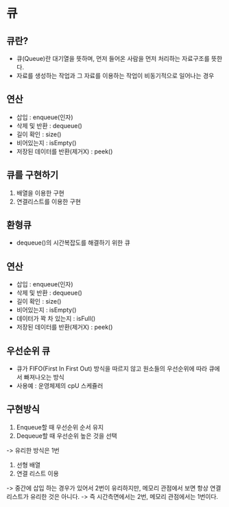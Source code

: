 # 큐

## 큐란?
* 큐(Queue)란 대기열을 뜻하며, 먼저 들어온 사람을 먼저 처리하는 자료구조를 뜻한다.
* 자료를 생성하는 작업과 그 자료를 이용하는 작업이 비동기적으로 일어나는 경우
  
## 연산
* 삽입 : enqueue(인자)
* 삭제 및 반환 : dequeue()
* 길이 확인 : size()
* 비어있는지 : isEmpty()
* 저장된 데이터를 반환(제거X) : peek()



## 큐를 구현하기
1) 배열을 이용한 구현
2) 연결리스트를 이용한 구현
   

## 환형큐
* dequeue()의 시간복잡도를 해결하기 위한 큐


## 연산
* 삽입 : enqueue(인자)
* 삭제 및 반환 : dequeue()
* 길이 확인 : size()
* 비어있는지 : isEmpty()
* 데이터가 꽉 차 있는지 : isFull()
* 저장된 데이터를 반환(제거X) : peek()

## 우선순위 큐
* 큐가 FIFO(First In First Out) 방식을 따르지 않고 원소들의 우선순위에 따라 큐에서 빠져나오는 방식
* 사용예 : 운영체제의 cpU 스케쥴러
  
## 구현방식
1. Enqueue할 때 우선순위 순서 유지
2. Dequeue할 때 우선순위 높은 것을 선택

-> 유리한 방식은 1번

1. 선형 배열
2. 연결 리스트 이용

-> 중간에 삽입 하는 경우가 있어서 2번이 유리하지만, 메모리 관점에서 보면 항상 연결리스트가 유리한 것은 아니다.
-> 즉 시간측면에서는 2번, 메모리 관점에서는 1번이다.